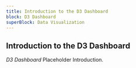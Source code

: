 ```yaml
---
title: Introduction to the D3 Dashboard
block: D3 Dashboard
superBlock: Data Visualization
---
```

## Introduction to the D3 Dashboard

<dfn>D3 Dashboard</dfn> Placeholder Introduction.
